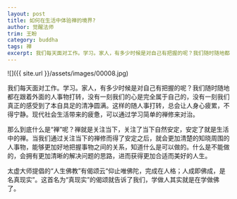 ```yaml
---
layout: post
title: 如何在生活中体验禅的境界?
author: 觉醒法师
trim: 王盼
category: buddha
tags: 禅
excerpt: 我们每天面对工作。学习。家人，有多少时候是对自己有把握的呢？我们随时随地都在跟着外面的人事物打转，没有一刻我们的心是完全属于自己的，没有一刻我们真正的感受到了本自具足的清净圆满。这样的随人事打转，总会让人身心疲累，不得宁静。现代社会生活带来的疲惫，可以通过学习简单的禅修来对治。
---
```


![]({{ site.url }}/assets/images/00008.jpg)

我们每天面对工作。学习。家人，有多少时候是对自己有把握的呢？我们随时随地都在跟着外面的人事物打转，没有一刻我们的心是完全属于自己的，没有一刻我们真正的感受到了本自具足的清净圆满。这样的随人事打转，总会让人身心疲累，不得宁静。现代社会生活带来的疲惫，可以通过学习简单的禅修来对治。

那么到底什么是“禅”呢？禅就是关注当下，关注了当下自然安定，安定了就是生活中的禅。当我们通过关注当下的禅修而得了安定之后，就会更加清楚的知晓周围的人事物，能够更加好地把握事物之间的关系，知道什么是可以做的。什么是不能做的，会拥有更加清晰的解决问题的思路，进而获得更加合适而美好的人生。

太虚大师提倡的“人生佛教”有偈颂云“仰止唯佛陀，完成在人格；人成即佛成，是名真现实”。这首名为“真现实”的偈颂就告诉了我们，学做人其实就是在学做佛了。
